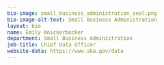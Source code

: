 ```yaml
---
bio-image: small_business_administration_seal.png
bio-image-alt-text: Small Business Administration
layout: bio
name: Emily Knickerbocker
department: Small Business Administration
job-title: Chief Data Officer
website-data: https://www.sba.gov/data
---
```


